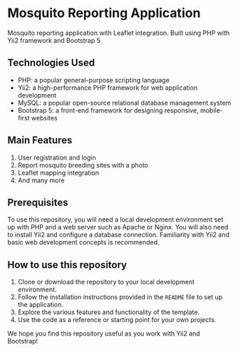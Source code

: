 # Mosquito Reporting Application

Mosquito reporting application with Leaflet integration. Built using PHP with Yii2 framework and Bootstrap 5

## Technologies Used

- PHP: a popular general-purpose scripting language
- Yii2: a high-performance PHP framework for web application development
- MySQL: a popular open-source relational database management system
- Bootstrap 5: a front-end framework for designing responsive, mobile-first websites

## Main Features
1. User registration and login
2. Report mosquito breeding sites with a photo
3. Leaflet mapping integration
4. And many more

## Prerequisites

To use this repository, you will need a local development environment set up with PHP and a web server such as Apache or Nginx. You will also need to install Yii2 and configure a database connection. Familiarity with Yii2 and basic web development concepts is recommended.

## How to use this repository

1. Clone or download the repository to your local development environment.
2. Follow the installation instructions provided in the `README` file to set up the application.
3. Explore the various features and functionality of the template.
4. Use the code as a reference or starting point for your own projects.

We hope you find this repository useful as you work with Yii2 and Bootstrap!
